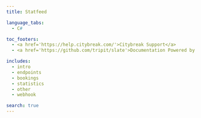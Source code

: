 ```yaml
---
title: Statfeed

language_tabs:
  - C#

toc_footers:
  - <a href='https://help.citybreak.com/'>Citybreak Support</a> 
  - <a href='https://github.com/tripit/slate'>Documentation Powered by Slate</a>

includes:
  - intro
  - endpoints
  - bookings
  - statistics
  - other
  - webhook 

search: true
---
```

